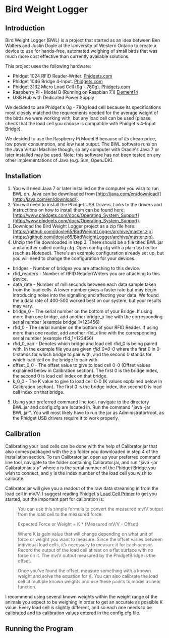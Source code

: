 Bird Weight Logger
================

## Introduction


Bird Weight Logger (BWL) is a project that started as an idea between Ben Walters and Justin Doyle at the University of Western Ontario to create a device to use for hands-free, automated weighing of small birds that was much more cost effective than currently available solutions.

This project uses the following hardware:

* Phidget 1024 RFID Reader-Writer. [Phidgets.com](http://www.phidgets.com/products.php?category=14&product_id=1024_0)
* Phidget 1046 Bridge 4-Input. [Phidgets.com](http://www.phidgets.com/products.php?category=34&product_id=1046_0)
* Phidget 3132 Micro Load Cell (0g - 780g). [Phidgets.com](http://www.phidgets.com/products.php?category=34&product_id=3132_0)
* Raspberry Pi - Model B (Running on Raspbian 7.1) [Element14](http://canada.newark.com/raspberry-pi/raspberry-pi-b-starter-kit/silicon-manufacturer-broadcom/dp/84X9502)
* USB Hub with Dedicated Power Supply

We decided to use Phidget's 0g - 780g load cell because its specifications most closely matched the requirements needed for the average weight of the birds we were working with, but any load cell can be used (please check that the load cell you choose is compatible with Phidget's 4-Input Bridge).

We decided to use the Raspberry Pi Model B because of its cheap price, low power consumption, and low heat output. The BWL software runs on the Java Virtual Machine though, so any computer with Oracle's Java 7 or later installed may be used. Note: this software has not been tested on any other implementations of Java (e.g. Sun, OpenJDK).

## Installation

1. You will need Java 7 or later installed on the computer you wish to run BWL on. Java can be downloaded from [http://java.com/en/download/](http://java.com/en/download/).
2. You will need to install the Phidget USB Drivers. Links to the drivers and instructions on how to install them can be found here: [http://www.phidgets.com/docs/Operating_System_Support](http://www.phidgets.com/docs/Operating_System_Support).
3. Download the Bird Weight Logger project as a zip file here: [https://github.com/jdoyle65/BirdWeightLogger/archive/master.zip](https://github.com/jdoyle65/BirdWeightLogger/archive/master.zip).
4. Unzip the file downloaded in step 3. There should be a file titled BWL.jar and another called config.cfg. Open config.cfg with a plain text editor (such as Notepad). There's an example configuration already set up, but you will need to change the configuration for your devices.
  * bridges - Number of bridges you are attaching to this device.
  * rfid_readers - Number of RFID Reader/Writers you are attaching to this device.
  * data_rate - Number of milliseconds between each data sample taken from the load cells. A lower number gives a faster rate but may begin introducing noise into the signalling and affecting your data. We found the a data rate of 400-500 worked best on our system, but your results may vary.
  * bridge_0 - The serial number on the bottom of your Bridge. If using more than one bridge, add another bridge_x line with the corresponding serial number (example bridge_1=123456)
  * rfid_0 - The serial number on the bottom of your RFID Reader. If using more than one reader, add another rfid_x line with the corresponding serial number (example rfid_1=123456)
  * rfid_0_pair - Denotes which bridge and load cell rfid_0 is being paired with. In the example file you are given *rfid_0=0-0* where the first 0 in 0-0 stands for which bridge to pair with, and the second 0 stands for which load cell on the bridge to pair with.
  * offset_0_0 - The offset value to give to load cell 0-0 (Offset values explained below in Calibration section). The first 0 is the bridge index, the second 0 is load cell index on that bridge.
  * k_0_0 - The K value to give to load cell 0-0 (K values explained below in Calibration section). The first 0 is the bridge index, the second 0 is load cell index on that bridge.
5. Using your preferred command line tool, navigate to the directory BWL.jar and config.cfg are located in. Run the command "java -jar BWL.jar". You will most likely have to run the jar as Administrator/root, as the Phidget USB drivers require it to work properly.


## Calibration

Calibrating your load cells can be done with the help of Calibrator.jar that also comes packaged with the zip folder you downloaded in step 4 of the Installation section. To run Calibrator.jar, open up your preferred command line tool, navigate to the folder containing Calibrator.jar, and run "java -jar Calibrator.jar *x* *y*" where x is the serial number of the Phidget Bridge you wish to connect, and y is the index number of the load cell you wish to calibrate.

Calibrator.jar will give you a readout of the raw data streaming in from the load cell in mV/V. I suggest reading Phidget's [Load Cell Primer](http://www.phidgets.com/docs/Load_Cell_Primer) to get you started, but the important part for calibration is:

> You can use this simple formula to convert the measured mv/V output from the load cell to the measured force:
>
> Expected Force or Weight = K * (Measured mV/V - Offset)
>
> Where K is gain value that will change depending on what unit of force or weight you want to measure. Since the offset varies between individual load cells, it’s necessary to measure it for each sensor. Record the output of the load cell at rest on a flat surface with no force on it. The mv/V output measured by the PhidgetBridge is the offset.
>
> Once you’ve found the offset, measure something with a known weight and solve the equation for K. You can also calibrate the load cell at multiple known weights and use these points to model a linear function.

I recommend using several known weights within the weight range of the animals you expect to be weighing in order to get an accurate as possible K value. Every load cell is slightly different, and so each one needs to be calibrated and its calibration values entered in the config.cfg file.

## Running the Program

